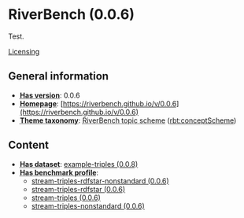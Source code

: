 # RiverBench (0.0.6)

Test.

[Licensing](documentation/licensing)


## General information

- **<abbr title="Version tag of an artifact">Has version</abbr>**: 0.0.6
- **<abbr title="A homepage for some thing.">Homepage</abbr>**: [https://riverbench.github.io/v/0.0.6](https://riverbench.github.io/v/0.0.6)
- **<abbr title="The knowledge organization system (KOS) used to classify catalog's datasets.">Theme taxonomy</abbr>**: <abbr title="Collection of topic concepts used to annotate RiverBench datasets.">RiverBench topic scheme</abbr> ([rbt:conceptScheme](https://riverbench.github.io/schema/theme#conceptScheme))

## Content

- **<abbr title="A collection of data that is listed in the catalog.">Has dataset</abbr>**: [example-triples (0.0.8)](https://riverbench.github.io/datasets/example-triples/0.0.8)
- **<abbr title="Indicates benchmark profiles that belong to this benchmark suite.">Has benchmark profile</abbr>**: 
    - [stream-triples-rdfstar-nonstandard (0.0.6)](https://riverbench.github.io/profiles/stream-triples-rdfstar-nonstandard/0.0.6)
    - [stream-triples-rdfstar (0.0.6)](https://riverbench.github.io/profiles/stream-triples-rdfstar/0.0.6)
    - [stream-triples (0.0.6)](https://riverbench.github.io/profiles/stream-triples/0.0.6)
    - [stream-triples-nonstandard (0.0.6)](https://riverbench.github.io/profiles/stream-triples-nonstandard/0.0.6)

